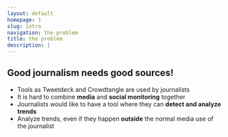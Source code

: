 ```yaml
---
layout: default
homepage: 1
slug: intro
navigation: the problem
title: the problem
description: |
---
```


## Good journalism needs good sources!

* Tools as Tweetdeck and Crowdtangle are used by journalists 
* It is hard to combine **media** and **social monitoring** together
* Journalists would like to have a tool where they can **detect and analyze trends**
* Analyze trends, even if they happen **outside** the normal media use of the journalist
